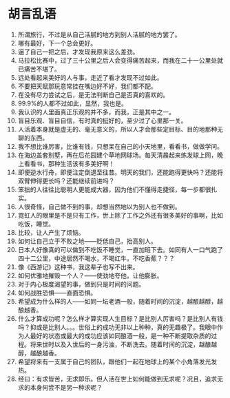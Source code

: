 # 胡言乱语

1. 所谓旅行，不过是从自己活腻的地方到别人活腻的地方罢了。
2. 哪有最好，下一个总会更好。
3. 逼了自己一把之后，才发现我原来这么差劲。
4. 马拉松比赛中，过了三十公里之后人会变得痛苦起来，而我在二十一公里处就已痛苦不堪了。
5. 远处看起来美好的人与事，走近了看才发现不过如此。
6. 不要把天赋那玩意常挂在嘴边好不好，我们都不配。
7. 在没有尽力尝试之后，是无法判断自己是否真的喜欢的。
8. 99.9%的人都不过如此，显然，我也是。
9.  我认识的人里面真正乐观的并不多，而我，正是其中之一。
10. 盲目乐观、盲目自信，有时真的挺好的，至少过了心里那一关。
11. 人活着本身就是虚无的、毫无意义的，所以人才会那些定目标、目的地那种无聊的东西。
12. 我不想比谁厉害，比谁有钱，只想呆在自己的小天地里，看看书，做做学问。
13. 在海边盖套别墅，再在后花园建个草地网球场。每天清晨起来练发球上网，晚上看看书，那种生活该有多美好啊！
14. 即便逆水行舟，即便注定倒退至往昔。明天的我们，还能跑得更快吗？还能将双臂伸得更长吗？还能继续前进吗？
15. 笨拙的人往往比聪明人更能成大器，因为他们不懂得走捷径，每一步都很扎实。
16. 人很奇怪，自己做不到的事，却想当然地以为别人也不做到。
17. 霓虹人的眼里是不是只有工作，世上除了工作之外还有很多美好的事啊，比如吃饭，睡觉。
18. 比较，让人产生了烦恼。
19. 如何让自己立于不败之地——贬低自己，抬高别人。
20. 日本人好像真的可以做到不吃饭不睡觉，一直加班下去。如同有人一口气跑了四十二公里，中途居然不喝水，不喝红牛，不吃香蕉？？？
21. 像《西游记》这种书，我这辈子也写不出来。
22. 如何优雅地摧毁一个人？——使劲地夸他，让他膨胀。
23. 对于内心极度渴望的事，做到只是时间的问题。
24. 如何战胜恐惧——直面恐惧。
25. 希望成为什么样的人——如同一坛老酒一般，随着时间的沉淀，越酿越醇，越酿越香。
26. 什么才算成功呢？怎么样才算实现人生目标？是比别人厉害吗？是比别人有钱吗？抑或是比别人。。。世俗上的成功无非以上种种，真的无趣极了。我眼中作为人最好的状态或最大的成功应该如同酿酒一般，是一种不断提取杂质的过程。将来世时以及入世后的一身污浊，不断洗去。随着时间的沉淀，越酿越醇，越酿越香。
27. 希望将来有一支属于自己的团队，跟他们一起在地球上的某个小角落发光发热。
28. 经曰：有求皆苦，无求即乐。但人活在世上如何能做到无求呢？况且，追求无求的本身何尝不是另一种求呢？
